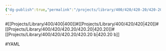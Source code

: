 ```yaml
---
{"dg-publish":true,"permalink":"/projects/library/400/420/420-20/420-20-b/","noteIcon":"0","created":"2024-02-21T00:50:56.853+09:00","updated":"2024-02-21T01:26:27.636+09:00"}
---
```


#[[Projects/Library/400/400\|400]]#[[Projects/Library/400/420/420\|420]]#[[Projects/Library/400/420/420.20/420.20\|420.20]]#[[Projects/Library/400/420/420.20/420.20 b\|420.20 b]]


#YAML

